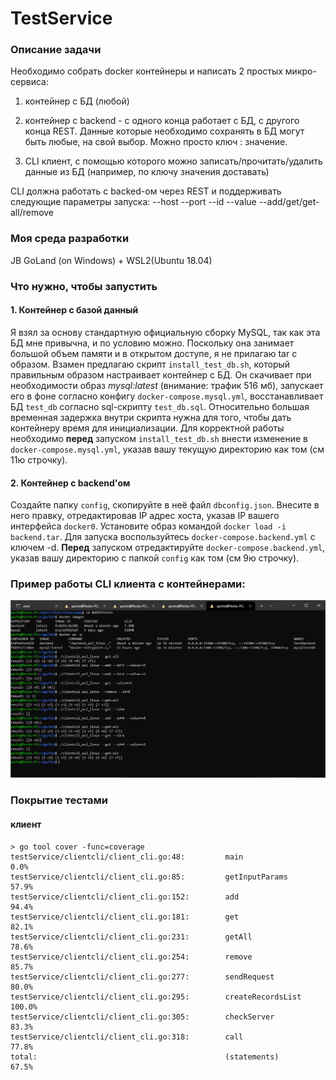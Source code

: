 # TestService

### Описание задачи

Необходимо собрать docker контейнеры и написать 2 простых микро-сервиса:

1) контейнер с БД (любой)

2) контейнер с backend - с одного конца работает с БД, с другого конца REST. Данные которые необходимо сохранять в БД могут быть любые, на свой выбор. Можно просто ключ : значение.

3) CLI клиент, с помощью которого можно записать/прочитать/удалить данные из БД (например, по ключу значения доставать)

CLI должна работать с backed-ом через REST и поддерживать следующие параметры запуска: --host --port --id --value --add/get/get-all/remove

### Моя среда разработки

JB GoLand (on Windows) + WSL2(Ubuntu 18.04)

### Что нужно, чтобы запустить

#### 1. Контейнер с базой данный

Я взял за основу стандартную официальную сборку MySQL, так как эта БД мне привычна, и по условию можно. Поскольку она занимает большой объем памяти и в открытом доступе, я не прилагаю tar с образом. Взамен предлагаю скрипт `install_test_db.sh`, который правильным образом настраивает контейнер с БД. 
Он скачивает при необходимости образ *mysql:latest* (внимание: трафик 516 мб), запускает его в фоне согласно конфигу `docker-compose.mysql.yml`, восстанавливает БД `test_db` согласно sql-скрипту `test_db.sql`. Относительно большая временная задержка внутри скрипта нужна для того, чтобы дать контейнеру время для инициализации.
Для корректной работы необходимо **перед** запуском `install_test_db.sh` внести изменение в `docker-compose.mysql.yml`, указав вашу текущую директорию как том (см 11ю строчку). 

#### 2. Контейнер с backend'ом

Создайте папку `config`, скопируйте в неё файл `dbconfig.json`. Внесите в него правку, отредактировав IP адрес хоста, указав IP вашего интерфейса `docker0`.
Установите образ командой `docker load -i backend.tar`. Для запуска воспользуйтесь `docker-compose.backend.yml` с ключем -d. **Перед** запуском отредактируйте `docker-compose.backend.yml`, указав вашу  директорию с папкой  `config` как том (см 9ю строчку). 

### Пример работы CLI клиента с контейнерами:

![test run](./scrn1.png)

### Покрытие тестами

#### клиент

```
> go tool cover -func=coverage
testService/clientcli/client_cli.go:48:         main                    0.0%
testService/clientcli/client_cli.go:85:         getInputParams          57.9%
testService/clientcli/client_cli.go:152:        add                     94.4%
testService/clientcli/client_cli.go:181:        get                     82.1%
testService/clientcli/client_cli.go:231:        getAll                  78.6%
testService/clientcli/client_cli.go:254:        remove                  85.7%
testService/clientcli/client_cli.go:277:        sendRequest             80.0%
testService/clientcli/client_cli.go:295:        createRecordsList       100.0%
testService/clientcli/client_cli.go:305:        checkServer             83.3%
testService/clientcli/client_cli.go:318:        call                    77.8%
total:                                          (statements)            67.5%
```

